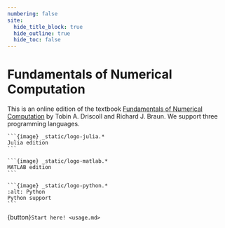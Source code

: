 ```yaml
---
numbering: false
site:
  hide_title_block: true
  hide_outline: true
  hide_toc: false
---
```


# Fundamentals of Numerical Computation

This is an online edition of the textbook [Fundamentals of Numerical Computation](https://tobydriscoll.net/FNC) by Tobin A. Driscoll and Richard J. Braun. We support three programming languages.

`````{grid}
```{image} _static/logo-julia.*
Julia edition
``` 

```{image} _static/logo-matlab.*
MATLAB edition
``` 

```{image} _static/logo-python.*
:alt: Python
Python support
``` 

`````

{button}`Start here! <usage.md>`

